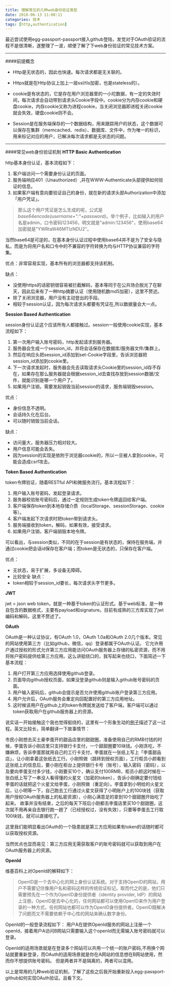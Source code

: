 ```yaml
---
title: 理解常见的几种web身份验证类型
date: 2018-06-13 11:08:11
categories: 技术
tags: [http,authentication]
---
```


最近尝试使用egg-passport-passport接入github登陆，发觉对于OAuth验证的流程不是很清晰，遂整理了一波，顺便了解了下web身份验证的常见技术方案。

---
####前提概念

+ Http是无状态的，因此也快速。每次请求都是无关联的。

+ Https就是在Http协议上加上一层ssl/tls加密，也是stateless的）。

+ cookie是有状态的，它是存在用户浏览器里的一小坨数据，有一定的失效时间，每次请求会自动带到请求头Cookie字段中。cookie分为内存cookie和硬盘cookie，内存cookie又称为进程cookie，当关闭浏览器即进程关闭cookie就会失效，硬盘cookie则不会。

+ Session是在服务端保存的一个数据结构，用来跟踪用户的状态，这个数据可以保存在集群（memcached、redis）、数据库、文件中，作为唯一的标识，用来标记对应的用户，已解决每次请求都是无状态的问题。

---
####常见web身份验证机制
__HTTP Basic Authentication__

http基本身份认证，基本流程如下：

1. 客户端访问一个需要身份认证的页面。
2. 服务端响应401（Unauthorized）,并在WWW-Authenticate头部提供如何验证的信息。
3. 如果客户端有意向要验证自己的身份，就在新的请求头部Authorization中添加「用户凭证」。

> 那么这个用户凭证是怎么生成的呢，公式是*base64encode(username+":"+password)*。举个例子，比如输入的用户名是admin，口令密码123456，明文就是"admin:123456"，使用base64加密就是"YWRtaW46MTIzNDU2"。

当然base64是可逆的，在基本身份认证过程中使用base64并不是为了安全与隐私，而是为将用户名和口令中的不兼容的字符转换为均与HTTP协议兼容的字符集。

优点：非常容易实现，基本所有的浏览器都支持该机制。

缺点：

+ 没使用https的话密钥很容易被拦截解码，基本等同于在公共场合脱光了在聊天，因此后来有了一种http摘要认证（使用随机数md5加密），这里不赘述。
+ 除了关闭浏览器，用户没有主动登出的手段。
+ 相较于session认证，因为每次请求头都要有凭证在,所以数据量会大一点。


__Session Based Authentication__

session身份认证这个应该所有人都接触过。session一般使用cookie实现，基本流程如下：

1. 第一次用户输入账号密码，http发起请求到服务器。
2. 服务器会生成一个session_id，并将会话保存在数据库/服务器文件/集群上。
3. 然后在响应头把session_id添加到set-Cookie字段里，告诉浏览器把session_id添加到cookie里。
4. 下一次请求发起时，服务器会先去读取请求头Cookie里的session_id存不存在，如果存在那么服务器就会根据session_id去查找存放到session数据/文件，就能识别是哪一个用户了。
5. 如果用户注销，需要发起销毁当前session的请求，服务端销毁session。

优点：

+ 身份信息不透明。
+ 会话持久化在后台。
+ 可以随时销毁当前会话。

缺点：
+ 访问量大，服务器压力相对较大。
+ 用户信息可能会丢失。
+ 因为session的实现是依附于浏览器cookie的，所以一旦被人拿到cookie，可能会造成csrf攻击。

__Token Based Authentication__

token令牌验证，随着RESTful API和微服务流行。基本流程如下：

1. 用户输入账号密码，发起登录请求。
2. 服务器校验账号密码后，通过一定规则生成token令牌返回给客户端。
3. 客户端保存token到本地存储介质（localStorage、sessionStorage、cookie等）。
4. 客户端发起下次请求时把token带到请求头。
5. 服务端接收到token，解码，如果有效，接受请求。
6. 如果用户注销，客户端销毁本地令牌。

可以看出，与session类似，不同的在于session是有状态的，保持在服务端，并通过cookie把会话id保存在客户端；而token是无状态的，只保存在客户端。

优点：

+ 无状态，易于扩展，多设备无障碍。
+ 比较安全
缺点：
+ token相较于session_id要长，每次请求头字节更多。

__JWT__

jwt = json web token，就是一种基于token的认证形式。基于web标准，是一种自包含的数据格式，主要有payload和signature。目前有成熟的三方库实现了jwt编码和解码，这里不赘述了。

__OAuth__

OAuth是一种认证协议，有OAuth 1.0，OAuth 1.0a和OAuth 2.0几个版本。常见的网站使用第三方（比如github，微信，qq）登录都属于OAuth认证。
它允许用户通过授权的形式允许第三方应用能访问OAuth服务器上存储的私密资源，而不用将账户密码提供给第三方应用。这么讲挺绕口的，我写起来也绕口，下面简述一下基本流程：

1. 用户打开第三方应用选择使用github登录。
2. 页面导向github授权页面，如果没登录github则是输入github账号密码的页面。
3. 用户输入密码后，github会提示是否允许使用github账户登录第三方应用。
4. 用户允许后，OAuth服务会重定向回配置好的第三方应用地址。
5. 这时候该用户在github上的token令牌就发送给了客户端，客户端可以通过token获取用户在github服务器上的资源。

说实话一开始接触这个我也觉得挺绕的，这里有一个形象生动的[例子](http://stackoverflow.com/a/32534239)描述了这一过程。英文比较长，简单翻译一下故事情节：

市民小刚想去买土豪李蛋开的甜品店里的甜甜圈，准备使用自己的RMB付钱的时候，李蛋告诉小刚店里只支持银行卡支付，一个甜甜圈要10块钱。小刚贪吃，不嫌麻烦，告诉李蛋那就用自己的工行卡支付，李蛋就在一张纸上写上「李蛋甜品店」，让小刚拿着这张纸去工行。小刚照做（跳转到授权页面），工行柜员小颜看到这张纸上的信息后，要小刚在柜台上提供银行卡号（账号），输入密码（密码），以及要向李蛋支付多少钱，小刚要买10个，确认支付100RMB，柜员小颜这时候在一张白纸上写了一串没人看得懂的火星文（加密的token），告诉小刚确定要付钱给李蛋的话就把这个火星文给李蛋，小刚照做（重定向）。李蛋拿到小明给的火星文后，让小明等一下，自己跑去工行通过火星文获得了小明账户上的100块钱（获取用户授权OAuth服务器上的私密资源），小刚心满意足的拿到10个甜甜圈开始吃了起来。
故事并没有结束，之后的每天下班后小刚都去李蛋店里买10个甜甜圈，这次就不用再亲自去银行跑一趟了（已经授权过，没有失效），只要等李蛋去工行取100块钱，就可以直接吃了。

这里我们能明显看出OAuth的一个隐患就是第三方应用如果有token的话随时都可以获取授权资源。

当然优点也显而易见：第三方应用无需获取客户的账号密码就可以获取到用户在OAuth服务器上的资源。

__OpenId__

维基百科上对OpenId的解释如下：

>OpenID是一个去中心化的网上身份认证系统。对于支持OpenID的网站，用户不需要记住像用户名和密码这样的传统验证标记。取而代之的是，他们只需要预先在一个作为OpenID身份提供者（identity provider, IdP）的网站上注册。OpenID是去中心化的，任何网站都可以使用OpenID来作为用户登录的一种方式，任何网站也都可以作为OpenID身份提供者。OpenID既解决了问题而又不需要依赖于中心性的网站来确认数字身份。

OpenId的一般登录流程如下：
用户A在提供OpenId服务的网站上注册一个openId，接着用户A访问B网站只需要输入这个openId而无需输入账号密码就可以登录。

OpenId的适用场景就是在登录多个网站可以共用一个统一的账户密码,不用换个网站就要重新登录，而OAuth的适用场景就是你在A网站的信息想在B网站使用，然而你不想提供账号密码。
但是两者并不是隔离的，两者可以混用。

以上是常用的几种web验证机制，了解了这些之后我开始重新投入egg-passport-github如何实现OAuth验证。且看下文。
